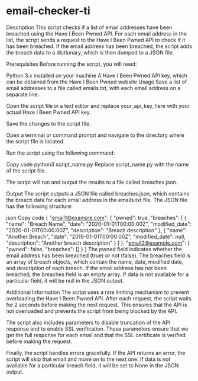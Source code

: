 # email-checker-ti
Description
This script checks if a list of email addresses have been breached using the Have I Been Pwned API. For each email address in the list, the script sends a request to the Have I Been Pwned API to check if it has been breached. If the email address has been breached, the script adds the breach data to a dictionary, which is then dumped to a JSON file.

Prerequisites
Before running the script, you will need:

Python 3.x installed on your machine
A Have I Been Pwned API key, which can be obtained from the Have I Been Pwned website
Usage
Save a list of email addresses to a file called emails.txt, with each email address on a separate line.

Open the script file in a text editor and replace your_api_key_here with your actual Have I Been Pwned API key.

Save the changes to the script file.

Open a terminal or command prompt and navigate to the directory where the script file is located.

Run the script using the following command:

Copy code
python3 script_name.py
Replace script_name.py with the name of the script file.

The script will run and output the results to a file called breaches.json.

Output
The script outputs a JSON file called breaches.json, which contains the breach data for each email address in the emails.txt file. The JSON file has the following structure:

json
Copy code
{
    "email1@example.com": {
        "pwned": true,
        "breaches": [
            {
                "name": "Breach Name",
                "date": "2020-01-01T00:00:00Z",
                "modified_date": "2020-01-01T00:00:00Z",
                "description": "Breach description"
            },
            {
                "name": "Another Breach",
                "date": "2019-01-01T00:00:00Z",
                "modified_date": null,
                "description": "Another breach description"
            }
        ]
    },
    "email2@example.com": {
        "pwned": false,
        "breaches": []
    }
}
The pwned field indicates whether the email address has been breached (true) or not (false). The breaches field is an array of breach objects, which contain the name, date, modified date, and description of each breach. If the email address has not been breached, the breaches field is an empty array. If data is not available for a particular field, it will be null in the JSON output.

Additional Information
The script uses a rate limiting mechanism to prevent overloading the Have I Been Pwned API. After each request, the script waits for 2 seconds before making the next request. This ensures that the API is not overloaded and prevents the script from being blocked by the API.

The script also includes parameters to disable truncation of the API response and to enable SSL verification. These parameters ensure that we get the full response for each email and that the SSL certificate is verified before making the request.

Finally, the script handles errors gracefully. If the API returns an error, the script will skip that email and move on to the next one. If data is not available for a particular breach field, it will be set to None in the JSON output.
